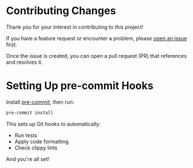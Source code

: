 # Contributing Changes

Thank you for your interest in contributing to this project!

If you have a feature request or encounter a problem, please [open an issue](https://github.com/Utagai/shi/issues/new) first.

Once the issue is created, you can open a pull request (PR) that references and resolves it.

# Setting Up pre-commit Hooks

Install [pre-commit](https://pre-commit.com/#install), then run:

```sh
pre-commit install
```

This sets up Git hooks to automatically:
- Run tests
- Apply code formatting
- Check clippy lints

And you're all set!